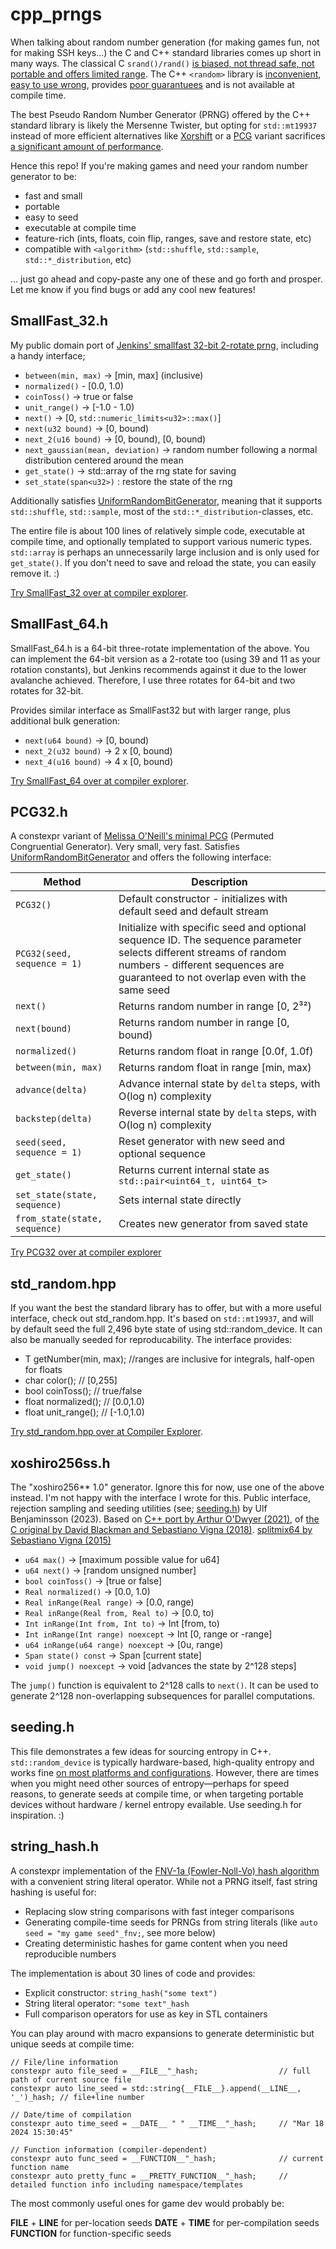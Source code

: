 # cpp_prngs
When talking about random number generation (for making games fun, not for making SSH keys...) the C and C++ standard libraries comes up short in many ways. The classical C `srand()/rand()` [is biased, not thread safe, not portable and offers limited range](https://codingnest.com/generating-random-numbers-using-c-standard-library-the-problems/#fn15). The C++ `<random>` library is [inconvenient](https://youtu.be/zUVQhcu32rg?si=G3LHsYagEHhH9UYS&t=234), [easy to use wrong](https://www.pcg-random.org/posts/cpp-seeding-surprises.html), provides [poor guarantuees](https://codingnest.com/generating-random-numbers-using-c-standard-library-the-problems/) and is not available at compile time. 

The best Pseudo Random Number Generator (PRNG) offered by the C++ standard library is likely the Mersenne Twister, but opting for `std::mt19937` instead of more efficient alternatives like [Xorshift](https://en.wikipedia.org/wiki/Xorshift) or a [PCG](https://en.wikipedia.org/wiki/Permuted_congruential_generator) variant sacrifices [a significant amount of performance](https://quuxplusone.github.io/blog/2021/11/23/xoshiro/). 

Hence this repo! If you're making games and need your random number generator to be: 
- fast and small
- portable
- easy to seed
- executable at compile time
- feature-rich (ints, floats, coin flip, ranges, save and restore state, etc)
- compatible with `<algorithm>` (`std::shuffle`, `std::sample`, `std::*_distribution`, etc)

... just go ahead and copy-paste any one of these and go forth and prosper. Let me know if you find bugs or add any cool new features!

## SmallFast_32.h
My public domain port of [Jenkins' smallfast 32-bit 2-rotate prng](https://burtleburtle.net/bob/rand/smallprng.html), including a handy interface;

* `between(min, max)` -> [min, max] (inclusive)
* `normalized()` - [0.0, 1.0)
* `coinToss()` -> true or false
* `unit_range()` -> [-1.0 - 1.0)
* `next()` -> [0, `std::numeric_limits<u32>::max()`]
* `next(u32 bound)` -> [0, bound)
* `next_2(u16 bound)` -> [0, bound), [0, bound)
* `next_gaussian(mean, deviation)` -> random number following a normal distribution centered around the mean
* `get_state()` -> std::array of the rng state for saving
* `set_state(span<u32>)` : restore the state of the rng

Additionally satisfies [UniformRandomBitGenerator](https://en.cppreference.com/w/cpp/named_req/UniformRandomBitGenerator), meaning that it supports `std::shuffle`, `std::sample`, most of the `std::*_distribution`-classes, etc.

The entire file is about 100 lines of relatively simple code, executable at compile time, and optionally templated to support various numeric types. `std::array` is perhaps an unnecessarily large inclusion and is only used for `get_state()`. If you don't need to save and reload the state, you can easily remove it. :)

[Try SmallFast_32 over at compiler explorer](https://godbolt.org/z/d5G53dvaE).

## SmallFast_64.h
SmallFast_64.h is a 64-bit three-rotate implementation of the above. You can implement the 64-bit version as a 2-rotate too (using 39 and 11 as your rotation constants), but Jenkins recommends against it due to the lower avalanche achieved. Therefore, I use three rotates for 64-bit and two rotates for 32-bit. 

Provides similar interface as SmallFast32 but with larger range, plus additional bulk generation: 
* `next(u64 bound)` -> [0, bound)
* `next_2(u32 bound)` -> 2 x [0, bound)
* `next_4(u16 bound)` -> 4 x [0, bound)

[Try SmallFast_64 over at compiler explorer](https://godbolt.org/z/1o8EGo6Wv).

## PCG32.h
A constexpr variant of [Melissa O'Neill's minimal PCG](https://www.pcg-random.org/download.html#minimal-c-implementation) (Permuted Congruential Generator). Very small, very fast. Satisfies [UniformRandomBitGenerator](https://en.cppreference.com/w/cpp/named_req/UniformRandomBitGenerator) and offers the following interface:

| Method | Description |
|--------|-------------|
| `PCG32()` | Default constructor - initializes with default seed and default stream |
| `PCG32(seed, sequence = 1)` | Initialize with specific seed and optional sequence ID. The sequence parameter selects different streams of random numbers - different sequences are guaranteed to not overlap even with the same seed |
| `next()` | Returns random number in range [0, 2³²) |
| `next(bound)` | Returns random number in range [0, bound) |
| `normalized()` | Returns random float in range [0.0f, 1.0f) |
| `between(min, max)` | Returns random float in range [min, max) |
| `advance(delta)` | Advance internal state by `delta` steps, with O(log n) complexity |
| `backstep(delta)` | Reverse internal state by `delta` steps, with O(log n) complexity |
| `seed(seed, sequence = 1)` | Reset generator with new seed and optional sequence |
| `get_state()` | Returns current internal state as `std::pair<uint64_t, uint64_t>` |
| `set_state(state, sequence)` | Sets internal state directly |
| `from_state(state, sequence)` | Creates new generator from saved state |

[Try PCG32 over at compiler explorer](https://compiler-explorer.com/z/PrnP4h5Mf)

## std_random.hpp 
If you want the best the standard library has to offer, but with a more useful interface, check out std_random.hpp. 
It's based on `std::mt19937`, and will by default seed the full 2,496 byte state of using std::random_device. It can also be manually seeded for reproducability. 
The interface provides:

* T getNumber<T>(min, max);  //ranges are inclusive for integrals, half-open for floats
* char color();              // [0,255]
* bool coinToss();           // true/false
* float normalized();        // [0.0,1.0)
* float unit_range();        // [-1.0,1.0)

[Try std_random.hpp over at Compiler Explorer](https://compiler-explorer.com/z/fKz443bG4).

## xoshiro256ss.h
The "xoshiro256** 1.0" generator. Ignore this for now, use one of the above instead. I'm not happy with the interface I wrote for this.
Public interface, rejection sampling and seeding utilities (see; [seeding.h](https://github.com/ulfben/cpp_prngs/blob/main/seeding.h)) by Ulf Benjaminsson (2023). 
Based on [C++ port by Arthur O'Dwyer (2021)](https://quuxplusone.github.io/blog/2021/11/23/xoshiro/), of [the C original by David Blackman and Sebastiano Vigna (2018)](https://prng.di.unimi.it/xoshiro256starstar.c).
[splitmix64 by Sebastiano Vigna (2015)](https://prng.di.unimi.it/splitmix64.c) 

* `u64 max()` -> [maximum possible value for u64]
* `u64 next()` -> [random unsigned number]
* `bool coinToss()` -> [true or false]
* `Real normalized()` -> [0.0, 1.0)
* `Real inRange(Real range)` -> [0.0, range)
* `Real inRange(Real from, Real to)` -> [0.0, to)
* `Int inRange(Int from, Int to)` -> Int [from, to)
* `Int inRange(Int range) noexcept` -> Int [0, range or -range]
* `u64 inRange(u64 range) noexcept` -> [0u, range)
* `Span state() const` -> Span [current state]
* `void jump() noexcept` -> void [advances the state by 2^128 steps]

The `jump()` function is equivalent to 2^128 calls to `next()`. It can be used to generate 2^128 non-overlapping subsequences for parallel computations.

## seeding.h
This file demonstrates a few ideas for sourcing entropy in C++. `std::random_device` is typically hardware-based, high-quality entropy and works fine [on most platforms and configurations](https://codingnest.com/generating-random-numbers-using-c-standard-library-the-problems/). However, there are times when you might need other sources of entropy—perhaps for speed reasons, to generate seeds at compile time, or when targeting portable devices without hardware / kernel entropy evailable. Use seeding.h for inspiration. :)

## string_hash.h
A constexpr implementation of the [FNV-1a (Fowler-Noll-Vo) hash algorithm](https://en.wikipedia.org/wiki/Fowler%E2%80%93Noll%E2%80%93Vo_hash_function) with a convenient string literal operator. While not a PRNG itself, fast string hashing is useful for:
- Replacing slow string comparisons with fast integer comparisons
- Generating compile-time seeds for PRNGs from string literals (like `auto seed = "my game seed"_fnv;`, see more below)
- Creating deterministic hashes for game content when you need reproducible numbers

The implementation is about 30 lines of code and provides:
* Explicit constructor: `string_hash("some text")`  
* String literal operator: `"some text"_hash`
* Full comparison operators for use as key in STL containers

You can play around with macro expansions to generate deterministic but unique seeds at compile time:
```
// File/line information
constexpr auto file_seed = __FILE__"_hash;                  // full path of current source file
constexpr auto line_seed = std::string{__FILE__}.append(__LINE__, '_')_hash; // file+line number

// Date/time of compilation
constexpr auto time_seed = __DATE__ " " __TIME__"_hash;     // "Mar 18 2024 15:30:45"

// Function information (compiler-dependent)
constexpr auto func_seed = __FUNCTION__"_hash;              // current function name
constexpr auto pretty_func = __PRETTY_FUNCTION__"_hash;     // detailed function info including namespace/templates
```
The most commonly useful ones for game dev would probably be:

__FILE__ + __LINE__ for per-location seeds
__DATE__ + __TIME__ for per-compilation seeds
__FUNCTION__ for function-specific seeds
